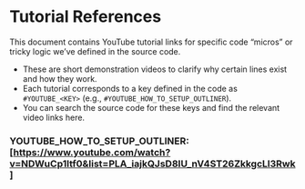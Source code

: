 # Tutorial References

This document contains YouTube tutorial links for specific code “micros” or tricky logic we’ve defined in the source code.  

- These are short demonstration videos to clarify why certain lines exist and how they work.  
- Each tutorial corresponds to a key defined in the code as `#YOUTUBE_<KEY>` (e.g., `#YOUTUBE_HOW_TO_SETUP_OUTLINER`).  
- You can search the source code for these keys and find the relevant video links here.


### YOUTUBE_HOW_TO_SETUP_OUTLINER: [https://www.youtube.com/watch?v=NDWuCp1Itf0&list=PLA_iajkQJsD8IU_nV4ST26ZkkgcLl3Rwk]

